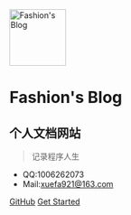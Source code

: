 <img src="https://www.ultroncode.com/source/avatar.jpg" alt="Fashion's Blog" width="100" height="100" align="center" />

# Fashion's Blog


## 个人文档网站
> 记录程序人生

* QQ:1006262073
* Mail:xuefa921@163.com

[GitHub](https://github.com/fashionzzZ)
[Get Started](#fashion39s-blog-持续更新中)

